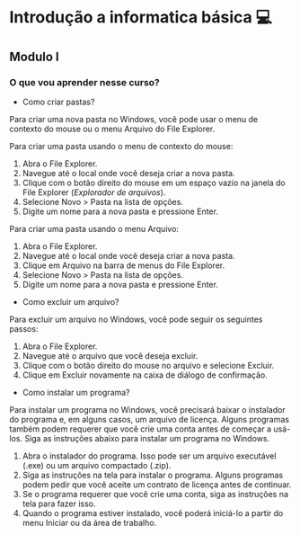 # Introdução a informatica básica 💻 #

## Modulo I

### O que vou aprender nesse curso?

* Como criar pastas?


Para criar uma nova pasta no Windows, você pode usar o menu de contexto do mouse ou o menu Arquivo do File Explorer.

Para criar uma pasta usando o menu de contexto do mouse:

1. Abra o File Explorer.
2. Navegue até o local onde você deseja criar a nova pasta.
3. Clique com o botão direito do mouse em um espaço vazio na janela do File Explorer (_Explorador de arquivos_).
4. Selecione Novo > Pasta na lista de opções.
5. Digite um nome para a nova pasta e pressione Enter.

Para criar uma pasta usando o menu Arquivo:

1. Abra o File Explorer.
2. Navegue até o local onde você deseja criar a nova pasta.
3. Clique em Arquivo na barra de menus do File Explorer.
4. Selecione Novo > Pasta na lista de opções.
5. Digite um nome para a nova pasta e pressione Enter.

* Como excluir um arquivo?

Para excluir um arquivo no Windows, você pode seguir os seguintes passos:

1. Abra o File Explorer.
2. Navegue até o arquivo que você deseja excluir.
3. Clique com o botão direito do mouse no arquivo e selecione Excluir.
4. Clique em Excluir novamente na caixa de diálogo de confirmação.

* Como instalar um programa?

Para instalar um programa no Windows, você precisará baixar o instalador do programa e, em alguns casos, um arquivo de licença. Alguns programas também podem requerer que você crie uma conta antes de começar a usá-los. Siga as instruções abaixo para instalar um programa no Windows.

1. Abra o instalador do programa. Isso pode ser um arquivo executável (.exe) ou um arquivo compactado (.zip).
2. Siga as instruções na tela para instalar o programa. Alguns programas podem pedir que você aceite um contrato de licença antes de continuar.
3. Se o programa requerer que você crie uma conta, siga as instruções na tela para fazer isso.
4. Quando o programa estiver instalado, você poderá iniciá-lo a partir do menu Iniciar ou da área de trabalho.